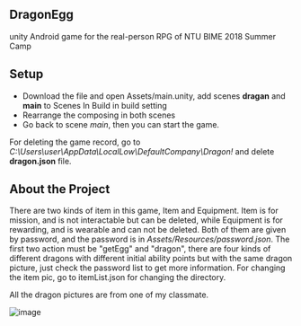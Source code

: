 ## DragonEgg
unity Android game for the real-person RPG of NTU BIME 2018 Summer Camp

## Setup
- Download the file and open Assets/main.unity, add scenes **dragan** and **main** to Scenes In Build in build setting
- Rearrange the composing in both scenes
- Go back to scene *main*, then you can start the game.

For deleting the game record, go to  *C:\Users\user\AppData\LocalLow\DefaultCompany\Dragon!* and delete **dragon.json** file.


## About the Project
There are two kinds of item in this game, Item and Equipment. Item is for mission, and is not interactable but can be deleted, while Equipment is for rewarding, and is wearable and can not be deleted. Both of them are given by password, and the password is in 
*Assets/Resources/password.json*.
The first two action must be "getEgg" and "dragon", there are four kinds of different dragons with different initial ability points but with the same dragon picture, just check the password list to get more information.
For changing the item pic, go to itemList.json for changing the directory.

All the dragon pictures are from one of my classmate.


![image](https://github.com/csinrn/DragonEgg/blob/master/demo.gif)
